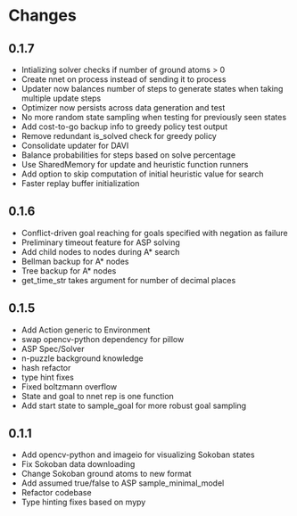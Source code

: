 # Changes

## 0.1.7
* Intializing solver checks if number of ground atoms > 0
* Create nnet on process instead of sending it to process
* Updater now balances number of steps to generate states when taking multiple update steps
* Optimizer now persists across data generation and test
* No more random state sampling when testing for previously seen states
* Add cost-to-go backup info to greedy policy test output
* Remove redundant is_solved check for greedy policy
* Consolidate updater for DAVI
* Balance probabilities for steps based on solve percentage
* Use SharedMemory for update and heuristic function runners
* Add option to skip computation of initial heuristic value for search
* Faster replay buffer initialization


## 0.1.6
* Conflict-driven goal reaching for goals specified with negation as failure
* Preliminary timeout feature for ASP solving
* Add child nodes to nodes during A* search
* Bellman backup for A* nodes
* Tree backup for A* nodes
* get_time_str takes argument for number of decimal places

## 0.1.5
* Add Action generic to Environment
* swap opencv-python dependency for pillow 
* ASP Spec/Solver
* n-puzzle background knowledge
* hash refactor
* type hint fixes
* Fixed boltzmann overflow
* State and goal to nnet rep is one function
* Add start state to sample_goal for more robust goal sampling

## 0.1.1
* Add opencv-python and imageio for visualizing Sokoban states
* Fix Sokoban data downloading
* Change Sokoban ground atoms to new format
* Add assumed true/false to ASP sample_minimal_model
* Refactor codebase
* Type hinting fixes based on mypy
